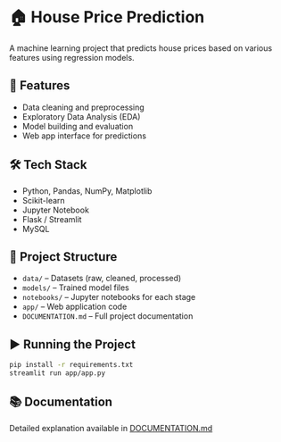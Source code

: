# 🏠 House Price Prediction

A machine learning project that predicts house prices based on various features using regression models.

## 🚀 Features
- Data cleaning and preprocessing
- Exploratory Data Analysis (EDA)
- Model building and evaluation
- Web app interface for predictions

## 🛠 Tech Stack
- Python, Pandas, NumPy, Matplotlib
- Scikit-learn
- Jupyter Notebook
- Flask / Streamlit
- MySQL

## 📁 Project Structure
- `data/` – Datasets (raw, cleaned, processed)
- `models/` – Trained model files
- `notebooks/` – Jupyter notebooks for each stage
- `app/` – Web application code
- `DOCUMENTATION.md` – Full project documentation

## ▶️ Running the Project
```bash
pip install -r requirements.txt
streamlit run app/app.py
```

## 📚 Documentation
Detailed explanation available in [DOCUMENTATION.md](./DOCUMENTATION.md)
